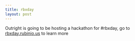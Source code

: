 ```yaml
---
title: rbxday
layout: post
---
```

Outright is going to be hosting a hackathon for #rbxday, go to [rbxday.rubinio.us](http://rbxday.rubinio.us) to learn more
